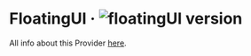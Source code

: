 # FloatingUI · ![floatingUI version](https://img.shields.io/badge/version-v1.6.5-informational)

All info about this Provider <a href="https://github.com/floating-ui/floating-ui">here</a>.
